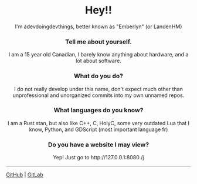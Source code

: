 <h1 align="center">Hey!!</h1>
<p align="center">I'm adevdoingdevthings, better known as "Emberlyn" (or LandenHM)</p>

<h3 align="center">Tell me about yourself.</h3>
<p align="center">I am a 15 year old Canadian, I barely know anything about hardware, and a lot about software.</p>

<h3 align="center">What do you do?</h3>
<p align="center">I do not really develop under this name, don't expect much other than unprofessional and unorganized commits into my own unnamed repos.</p>

<h3 align="center">What languages do you know?</h3>
<p align="center">I am a Rust stan, but also like C++, C, HolyC, some very outdated Lua that I know, Python, and GDScript (most important language fr)</p>

<h3 align="center">Do you have a website I may view?</h3>
<p align="center">Yep! Just go to http://127.0.0.1:8080 /j</p>

<hr style="border-top: 1px solid #FFFFFF;">

[GitHub](https://github.com/adevdoingdevthings) |  [GitLab](https://gitlab.com/LandenHM)
